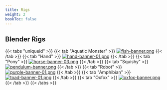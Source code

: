 ```yaml
---
title: Rigs
weight: 2
bookToc: false
---
```

## Blender Rigs

{{< tabs "uniqueid" >}}
{{< tab "Aquatic Monster" >}}
[![fish-banner.png](https://i.postimg.cc/L5HQzh7w/fish-banner.png)](/fish_rig/)
{{< /tab >}}
{{< tab "Hand" >}}
[![hand-banner-01.png](https://i.postimg.cc/5byZt3Gs/hand-banner-01.png)](/hand_rig/)
{{< /tab >}}
{{< tab "Pony" >}}
[![horse-banner-03.png](https://i.postimg.cc/4NGv4W0x/horse-banner-03.png)](/horse_rig/)
{{< /tab >}}
{{< tab "Squishy" >}}
[![pendulum-banner.png](https://i.postimg.cc/y8DmPx5t/pendulum-banner.png)](/squishy_rig/)
{{< /tab >}}
{{< tab "Robot" >}}
[![purple-banner-01.png](https://i.postimg.cc/Df3XxpTc/purple-banner-01.png)](/purple_rig/)
{{< /tab >}}
{{< tab "Amphibian" >}}
[![toad-banner-01.png](https://i.postimg.cc/BST6nqrx/toad-banner-01.png)](/toad_rig/)
{{< /tab >}}
{{< tab "Oxfox" >}}
[![oxfox-banner.png](https://i.postimg.cc/dJBsZH3y/oxfox-banner.png)](/oxfox_rig/)
{{< /tab >}}
{{< /tabs >}}

